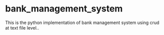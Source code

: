 # bank_management_system
This is the python implementation of bank management system using crud at text file level..
